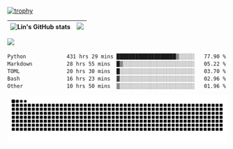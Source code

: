 [![trophy](https://github-profile-trophy.vercel.app/?username=ocss884&column=7)](https://github.com/ocss884)

| ![Lin's GitHub stats](https://github-readme-stats.vercel.app/api?username=ocss884&show_icons=true&hide_border=True&count_private=true) | ![](https://github-readme-streak-stats.herokuapp.com?user=ocss884&hide_border=true&date_format=M%20j%5B%2C%20Y%5D&ring=7EDDCF&fire=7EDDCF") |
| ------------------------------------------------------------ | ------------------------------------------------------------ |

![](https://komarev.com/ghpvc/?username=ocss884&color=brightgreen)

<!--START_SECTION:waka-->

```txt
Python             431 hrs 29 mins ███████████████████▒░░░░░   77.90 %
Markdown           28 hrs 55 mins  █▒░░░░░░░░░░░░░░░░░░░░░░░   05.22 %
TOML               20 hrs 30 mins  █░░░░░░░░░░░░░░░░░░░░░░░░   03.70 %
Bash               16 hrs 23 mins  ▓░░░░░░░░░░░░░░░░░░░░░░░░   02.96 %
Other              10 hrs 50 mins  ▒░░░░░░░░░░░░░░░░░░░░░░░░   01.96 %
```

<!--END_SECTION:waka-->

<p align="center">
   <img src="https://github.com/ocss884/ocss884/blob/output/github-snake.svg" alt="snake">
</p>
